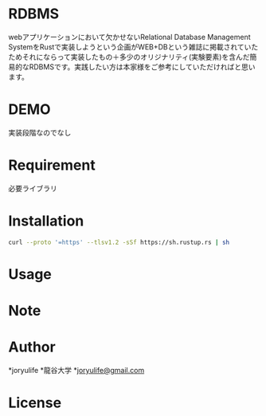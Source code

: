 # RDBMS
webアプリケーションにおいて欠かせないRelational Database Management SystemをRustで実装しようという企画がWEB+DBという雑誌に掲載されていたためそれにならって実装したもの＋多少のオリジナリティ(実験要素)を含んだ簡易的なRDBMSです。実践したい方は本家様をご参考にしていただければと思います。

# DEMO
実装段階なのでなし

# Requirement
必要ライブラリ

# Installation
``` bash
curl --proto '=https' --tlsv1.2 -sSf https://sh.rustup.rs | sh
```
# Usage

# Note

# Author

*joryulife
*龍谷大学
*joryulife@gmail.com

# License
